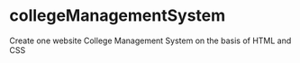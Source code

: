 # collegeManagementSystem
Create one website College Management System on the basis of HTML and CSS
